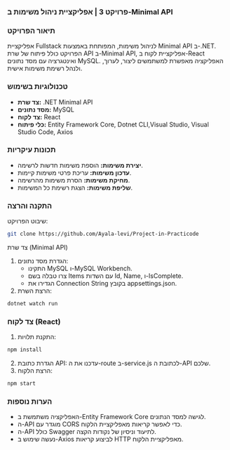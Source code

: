 ### פרויקט 3 | אפליקציית ניהול משימות ב-Minimal API
### תיאור הפרויקט
אפליקציית Fullstack לניהול משימות, המפותחת באמצעות Minimal API ב-.NET. הפרויקט כולל פיתוח של שרת API ב-Minimal API, אפליקציית לקוח ב-React ואינטגרציה עם מסד נתונים MySQL. האפליקציה מאפשרת למשתמשים ליצור, לערוך, ולנהל רשימת משימות אישית.

### טכנולוגיות בשימוש
- **צד שרת:** .NET Minimal API
- **מסד נתונים:** MySQL
- **צד לקוח:** React
- **כלי פיתוח:** Entity Framework Core, Dotnet CLI,Visual Studio, Visual Studio Code, Axios
### תכונות עיקריות
- **יצירת משימות:** הוספת משימות חדשות לרשימה.
- **עדכון משימות:** עריכת פרטי משימות קיימות.
- **מחיקת משימות:** הסרת משימות מהרשימה.
- **שליפת משימות:** הצגת רשימת כל המשימות.
### התקנה והרצה
שיבוט הפרויקט:
```bash
git clone https://github.com/Ayala-levi/Project-in-Practicode
```
צד שרת (Minimal API)
1. הגדרת מסד נתונים:
   - התקינו MySQL ו-MySQL Workbench.
   - צרו טבלה בשם Items עם השדות Id, Name, ו-IsComplete.
   - הגדירו את Connection String בקובץ appsettings.json.
2. הרצת השרת:
```bash
dotnet watch run
```
### צד לקוח (React)
1. התקנת תלויות:

```bash
npm install
```
2. הגדרת כתובת API:
  עדכנו את ה-route ב-service.js לכתובת ה-API שלכם.
4. הרצת הלקוח:

```bash
npm start
```

### הערות נוספות
* האפליקציה משתמשת ב-Entity Framework Core לגישה למסד הנתונים.
* ה-API מוגדר עם CORS כדי לאפשר קריאות מאפליקציית הלקוח.
* ה-API כולל Swagger לתיעוד וניסיון של נקודות הקצה.
* נעשה שימוש ב-Axios לביצוע קריאות HTTP מאפליקציית הלקוח.
